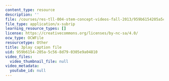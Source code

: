 ```yaml
---
content_type: resource
description: ''
file: /courses/res-tll-004-stem-concept-videos-fall-2013/959b6154205a5c568d790305e9a04810_pazn1IIeDEU.vtt
file_type: application/x-subrip
learning_resource_types: []
license: https://creativecommons.org/licenses/by-nc-sa/4.0/
ocw_type: OCWFile
resourcetype: Other
title: 3play caption file
uid: 959b6154-205a-5c56-8d79-0305e9a04810
video_files:
  video_thumbnail_file: null
video_metadata:
  youtube_id: null
---
```

